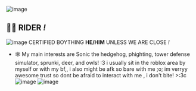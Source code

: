 ![image](https://github.com/user-attachments/assets/bdf42871-b813-40d3-873d-62579a365466)

 ## 🦴💢 RIDER *!*
![image](https://github.com/user-attachments/assets/26eedc5b-9cf4-4d41-9f2e-a1c762ba37e9)
CERTIFIED BOYTHING
__HE/HIM__ UNLESS WE ARE CLOSE *!*
- 🕸 My main interests are Sonic the hedgehog, phighting, tower defense simulator, sprunki, deer, and owls! :3
  i usually sit in the roblox area by myself or with my bf,, i also might be afk so bare with me ;o;
  im verryy awesome trust so dont be afraid to interact with me , i don't bite! >:3c 
![image](https://github.com/user-attachments/assets/ae4b1b14-e22a-4a3f-9e15-82b1fedb0990)
![image](https://github.com/user-attachments/assets/a640461f-1c95-4c4f-a587-2a076de7a970)


<!--
**dollkit/dollkit** is a ✨ _special_ ✨ repository because its `README.md` (this file) appears on your GitHub profile.

Here are some ideas to get you started:

- 🔭 I’m currently working on ...
- 🌱 I’m currently learning ...
- 👯 I’m looking to collaborate on ...
- 🤔 I’m looking for help with ...
- 💬 Ask me about ...
- 📫 How to reach me: ...
- 😄 Pronouns: ...
- ⚡ Fun fact: ...
-->
